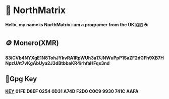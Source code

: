 # 🗻 NorthMatrix
**Hello, my name is NorthMatrix i am a programer from the UK 🇬🇧 ☕️**
## 🪙 Monero(XMR)
**83iCVb4NYXgE1N8TohJYkvRA1RpWUh3a17JNWuPpP1SaZF2dGFh9XB7HNpzUAt7vKgAbUya2J3dBtbbaKR4irhfaHFqs3nd**
## 🔐Gpg Key
**[KEY](https://raw.githubusercontent.com/northmatrix/NorthMatrix/refs/heads/main/gpg-key.asc) 01FE D8EF 0254 0D31 A74D  F2D0 C0C9 9930 741C AAFA**
